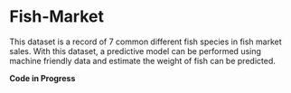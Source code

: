 # Fish-Market

This dataset is a record of 7 common different fish species in fish market sales.
With this dataset, a predictive model can be performed using machine friendly data and estimate the weight of fish can be predicted.

**Code in Progress**
